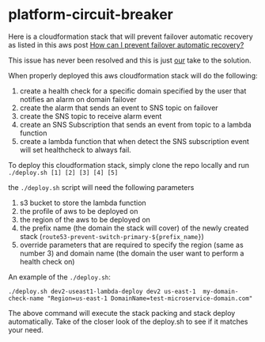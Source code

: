# platform-circuit-breaker


Here is a cloudformation stack that will prevent failover automatic recovery as listed in this aws post
[How can I prevent failover automatic recovery?](https://forums.aws.amazon.com/thread.jspa?threadID=128432)

This issue has never been resolved and this is just [our](https://www.signiant.com) take to the solution.

When properly deployed this aws cloudformation stack will do the following:

1) create a health check for a specific domain specified by the user that notifies an alarm on domain failover
2) create the alarm that sends an event to SNS topic on failover
3) create the SNS topic to receive alarm event
4) create an SNS Subscription that sends an event from topic to a lambda function
5) create a lambda function that when detect the SNS subscription event will set healthcheck to always fail.

To deploy this cloudformation stack, simply clone the repo locally and run `./deploy.sh [1] [2] [3] [4] [5]`

the `./deploy.sh` script will need the following parameters
1) s3 bucket to store the lambda function
2) the profile of aws to be deployed on
3) the region of the aws to be deployed on
4) the prefix name (the domain the stack will cover) of the newly created stack (`route53-prevent-switch-primary-${prefix_name}`)
5) override parameters that are required to specify the region (same as number 3) and domain name (the domain the user want to perform a health check on)


An example of the `./deploy.sh`:

```./deploy.sh dev2-useast1-lambda-deploy dev2 us-east-1  my-domain-check-name "Region=us-east-1 DomainName=test-microservice-domain.com"```

The above command will execute the stack packing and stack deploy automatically. Take of the closer look of the deploy.sh to see if it matches your need.



